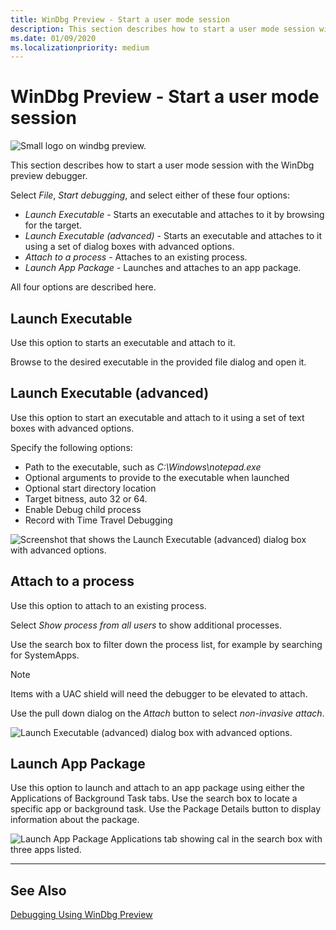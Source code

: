 ```yaml
---
title: WinDbg Preview - Start a user mode session
description: This section describes how to start a user mode session with the WinDbg preview debugger.
ms.date: 01/09/2020
ms.localizationpriority: medium
---
```


# WinDbg Preview - Start a user mode session

![Small logo on windbg preview.](images/windbgx-preview-logo.png)

This section describes how to start a user mode session with the WinDbg preview debugger.

Select *File*, *Start debugging*, and select either of these four options:

- *Launch Executable* - Starts an executable and attaches to it by browsing for the target.
- *Launch Executable (advanced)* - Starts an executable and attaches to it using a set of dialog boxes with advanced options.
- *Attach to a process* - Attaches to an existing process.
- *Launch App Package* - Launches and attaches to an app package.

All four options are described here.

## Launch Executable

Use this option to starts an executable and attach to it.

Browse to the desired executable in the provided file dialog and open it. 

## Launch Executable (advanced)

Use this option to start an executable and attach to it using a set of text boxes with advanced options. 

Specify the following options:
- Path to the executable, such as *C:\Windows\notepad.exe*
- Optional arguments to provide to the executable when launched
- Optional start directory location
- Target bitness, auto 32 or 64.
- Enable Debug child process
- Record with Time Travel Debugging

![Screenshot that shows the Launch Executable (advanced) dialog box with advanced options.](images/windbgx-launch-executable-advanced.png)

## Attach to a process

Use this option to attach to an existing process.

Select *Show process from all users* to show additional processes.

Use the search box to filter down the process list, for example by searching for SystemApps.

> [!NOTE]
> Items with a UAC shield will need the debugger to be elevated to attach.

Use the pull down dialog on the *Attach* button to select *non-invasive attach*.

![Launch Executable (advanced) dialog box with advanced options.](images/windbgx-attach-to-a-process.png)

## Launch App Package

Use this option to launch and attach to an app package using either the Applications of Background Task tabs. Use the search box to locate a specific app or background task. Use the Package Details button to display information about the package.

![Launch App Package Applications tab showing cal in the search box with three apps listed.](images/windbgx-launch-app-package.png)

---

## See Also

[Debugging Using WinDbg Preview](debugging-using-windbg-preview.md)
